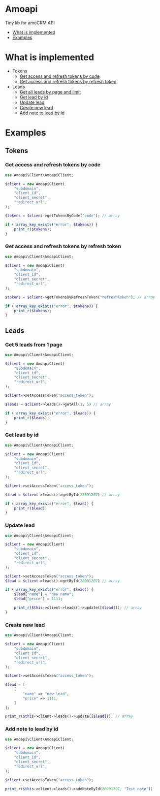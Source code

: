 # Amoapi

Tiny lib for amoCRM API

- [What is implemented](#what-is-implemented)
- [Examples](#examples)

# What is implemented
- Tokens
    - [Get access and refresh tokens by code](#get-access-and-refresh-tokens-by-code)
    - [Get access and refresh tokens by refresh token](#get-access-and-refresh-tokens-by-refresh-token)
- Leads
    - [Get all leads by page and limit](#get-5-leads-from-1-page)
    - [Get lead by id](#get-lead-by-id)
    - [Update lead](#update-lead)
    - [Create new lead](#create-new-lead)
    - [Add note to lead by id](#add-note-to-lead-by-id)

# Examples

## Tokens
### Get access and refresh tokens by code
```php
use Amoapi\Client\AmoapiClient;

$client = new AmoapiClient(
    "subdomain", 
    "client_id",
    "client_secret",
    "redirect_url",
);

$tokens = $client->getTokensByCode("code"); // array

if (!array_key_exists("error", $tokens)) {
    print_r($tokens);
}
```

### Get access and refresh tokens by refresh token
```php
use Amoapi\Client\AmoapiClient;

$client = new AmoapiClient(
    "subdomain", 
    "client_id",
    "client_secret",
    "redirect_url",
);

$tokens = $client->getTokensByRefreshToken("refreshToken"); // array

if (!array_key_exists("error", $tokens)) {
    print_r($tokens);
}
```

## Leads
### Get 5 leads from 1 page
```php
use Amoapi\Client\AmoapiClient;

$client = new AmoapiClient(
    "subdomain", 
    "client_id",
    "client_secret",
    "redirect_url",
);

$client->setAccessToken("access_token");

$leads = $client->leads()->getAll(1, 5) // array

if (!array_key_exists("error", $leads)) {
    print_r($leads);
}
```

### Get lead by id
```php
use Amoapi\Client\AmoapiClient;

$client = new AmoapiClient(
    "subdomain", 
    "client_id",
    "client_secret",
    "redirect_url",
);

$client->setAccessToken("access_token");

$lead = $client->leads()->getById(28091207) // array

if (!array_key_exists("error", $lead)) {
    print_r($lead);
}
```

### Update lead
```php
use Amoapi\Client\AmoapiClient;

$client = new AmoapiClient(
    "subdomain", 
    "client_id",
    "client_secret",
    "redirect_url",
);

$client->setAccessToken("access_token");
$lead = $client->leads()->getById(28091207) // array

if (!array_key_exists("error", $lead)) {
    $lead["name"] = "new name";
    $lead["price"] = 1111;

    print_r($this->client->leads()->update([$lead])); // array
}
```

### Create new lead
```php
use Amoapi\Client\AmoapiClient;

$client = new AmoapiClient(
    "subdomain", 
    "client_id",
    "client_secret",
    "redirect_url",
);

$client->setAccessToken("access_token");

$lead = [
    [
        "name" => "new lead",
        "price" => 1111,
    ]
];

print_r($this->client->leads()->update([$lead])); // array
```

### Add note to lead by id
```php
use Amoapi\Client\AmoapiClient;

$client = new AmoapiClient(
    "subdomain", 
    "client_id",
    "client_secret",
    "redirect_url",
);

$client->setAccessToken("access_token");

print_r($this->client->leads()->addNoteById(28091207, "Test note"))
```